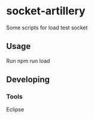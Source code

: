 

# socket-artillery

Some scripts for load test socket

## Usage
Run npm run load


## Developing



### Tools

Eclipse

